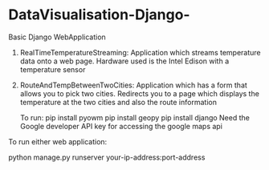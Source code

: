 # DataVisualisation-Django-

Basic Django WebApplication

1) RealTimeTemperatureStreaming: 
	Application which streams temperature data onto a web page.
	Hardware used is the Intel Edison with a temperature sensor
	

2) RouteAndTempBetweenTwoCities: 
	Application which has a form that allows you to pick two cities.
	Redirects you to a page which displays the temperature at the two
	cities and also the route information
	
	To run: pip install pyowm
		pip install geopy
		pip install django
	Need the Google developer API key for accessing the google maps api
	
To run either web application:

python manage.py runserver your-ip-address:port-address



